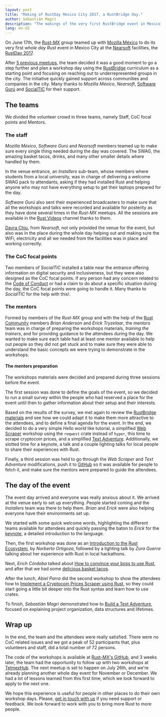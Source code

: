 ```yaml
---
layout: post
title: "Making of RustDay Mexico City 2017, a RustBridge day."
author: Sebastián Magrí
description: "The makings of the very first RustBridge event in Mexico City"
lang: en-US
---
```


On June 17th, the [Rust-MX](https://github.com/rustmx/team/) group teamed up with [Mozilla México](http://www.mozilla-mexico.org/) to do its very first _whole day_ *Rust* event in Mexico City at the [Nearsoft](https://nearsoft.com/) facilities, the [RustDay 2017](https://2017.rustday.mx/).

After [5 previous meetups](https://meetup.com/rust-mx), the team decided it was a good moment to go a step further and plan a workshop day using the [RustBridge](https://bridge.community.rs/) curriculum as a starting point and focusing on reaching out to underrepresented groups in the city. The initiative quickly gained support across communities and companies in the city. Many thanks to _Mozilla México_, _Nearsoft_, [Software Gurú](https://sg.com.mx/) and [SocialTIC](https://socialtic.org/) for their support.

## The teams

We divided the volunteer crowd in three teams, namely Staff, CoC focal points and Mentors.

### The staff

_Mozilla México_, _Software Gurú_ and _Nearsoft_ members teamed up to make sure every single thing needed during the day was covered. The SWAG, the amazing basket tacos, drinks, and many other smaller details where handled by them.

In the venue entrance, an _Installers_ sub-team, whose members where students from a local university, was in charge of delivering a welcome SWAG pack to attendants, asking if they had installed Rust and helping anyone who may not have everything setup to get their laptops prepared for the day.

_Software Gurú_ also sent their experienced broadcasters to make sure that all the workshops and talks were recorded and available for posterity as they have done several times in the _Rust-MX_ meetups. All the sessions are available in the [Rust Videos](https://youtube.com/rustvideos) channel thanks to them.

[Dayra Chiu](https://twitter.com/DayraChiu/), from _Nearsoft_, not only provided the venue for the event, but also was in the place during the whole day helping out and making sure the WiFi, electricity and all we needed from the facilities was in place and working correctly.

### The CoC focal points

Two members of _SocialTIC_ installed a table near the entrance offering information on digital security and inclusiveness, but they were also designed as the CoC focal points. If any person had any concern related to the [Code of Conduct](https://2017.rustday.mx/CoC.html) or had a claim to do about a specific situation during the day, the CoC focal points were going to handle it. Many thanks to _SocialTIC_ for the help with this!.

### The mentors

Formed by members of the _Rust-MX_ group and with the help of the [Rust Community](https://community.rs) members _Brian Anderson_ and _Erick Tryzelaar_, the mentors team was in charge of preparing the workshops materials, _training the trainers_, and for providing guidance to the attendees during the day. We wanted to make sure each table had at least one mentor available to help out people so they did not get stuck and to make sure they were able to understand the basic concepts we were trying to demonstrate in the workshops.

#### The mentors preparation

The workshops materials were decided and prepared during three sessions before the event.

The first session was done to define the goals of the event, so we decided to run a small survey within the people who had reserved a place for the event until then to gather information about their setup and their interests.

Based on the results of the survey, we met again to review the [RustBridge materials](https://community.rs/rustbridge/) and see how we could adapt it to make them more attractive to the attendees, and to define a final agenda for the event. In the end, we decided to do a very simple _Hello world_ like tutorial, a simplified [Web Scraper](https://community.rs/rustbridge/web-scraper/README.html) workshop using the `reqwest` crate instead of `hyper`, this time to scrape cryptocoin prices, and a simplified [Text Adventure](https://community.rs/rustbridge/textadventure/textadventure.html). Additionally, we slotted time for a keynote, a talk and a couple lighting talks for local people to share their experiences with Rust.

Finally, a third session was held to go through the _Web Scraper_ and _Text Adventure_ modifications, push it to [GitHub](https://github.com/rustmx) so it was available for people to fetch it, and make sure the mentors were prepared to guide the attendees.

## The day of the event

The event day arrived and everyone was really anxious about it. We arrived at the venue early to set up everything. People started coming and the _Installers_ team was there to help them. _Brian_ and _Erick_ were also helping everyone have their environments set up.

We started with some quick welcome words, highlighting the different teams available for attendees and quickly passing the baton to _Erick_ for the [keynote](https://youtu.be/Wq_Mlv1-mSI), a detailed introduction to the language.

Then, the first workshop was done as an [Introduction to the Rust Ecosystem](https://youtu.be/hZ8DGnTi254), by _Norberto Ortigoza_, followed by a lighting talk by _Zura Guerra_ talking about her experience with Rust in local hackathons.

Next, _Erich Córdoba_ talked about [How to convince your boss to use Rust](https://youtu.be/1EFioxmCcic), and after that we had some [delicious basket tacos](https://flic.kr/p/VX7qYr).

After the lunch, _Abiel Parra_ did the second workshop to show the attendees how to [Implement a Cryptocoin Prices Scraper using Rust](https://youtu.be/APBJmZ-dRbA), so they could start going a little bit deeper into the Rust syntax and learn how to use crates.

To finish, _Sebastián Magrí_ demonstrated how to [Build a Text Adventure](https://youtu.be/i1wU70E1yS8), focused on explaining project organization, data structures and lifetimes.

## Wrap up

In the end, the team and the attendees were really satisfied. There were no CoC related issues and we got a peak of 52 participants that, plus volunteers and staff, did a total number of 72 persons.

The code of the workshops is available at [Rust-MX's GitHub](https://github.com/rustmx), and 3 weeks later, the team had the opportunity to follow up with two workshops at [TelmexHub](). The next meetup is set to happen on July 26th, and we're already planning another whole day event for November or December. We had a lot of lessons learned from this first time, which we look forward to apply to the next one.

We hope this experience is useful for people in other places to do their own workshop days. Please, [get in touch with us](mailto:community-team@rust-lang.org) if you need support or feedback. We look forward to work with you to bring more Rust to more people.
